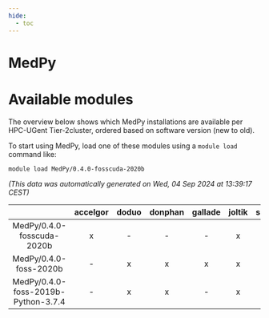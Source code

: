 ```yaml
---
hide:
  - toc
---
```


MedPy
=====

# Available modules


The overview below shows which MedPy installations are available per HPC-UGent Tier-2cluster, ordered based on software version (new to old).

To start using MedPy, load one of these modules using a `module load` command like:

```shell
module load MedPy/0.4.0-fosscuda-2020b
```

*(This data was automatically generated on Wed, 04 Sep 2024 at 13:39:17 CEST)*  

| |accelgor|doduo|donphan|gallade|joltik|shinx|skitty|
| :---: | :---: | :---: | :---: | :---: | :---: | :---: | :---: |
|MedPy/0.4.0-fosscuda-2020b|x|-|-|-|x|-|-|
|MedPy/0.4.0-foss-2020b|-|x|x|x|x|-|x|
|MedPy/0.4.0-foss-2019b-Python-3.7.4|-|x|x|-|x|-|x|
